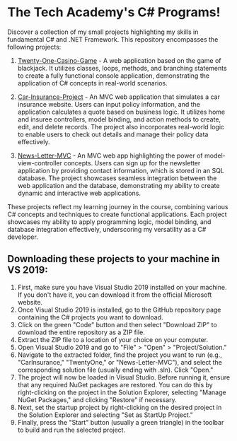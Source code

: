 # The Tech Academy's C# Programs!
Discover a collection of my small projects highlighting my skills in fundamental C# and .NET Framework. This repository encompasses the following projects:

1. [Twenty-One-Casino-Game](https://github.com/psalazar5/The-Tech-Academy-Basic-C-Sharp-Projects/tree/main/Basic_C%23_Programs/TwentyOne) - A web application based on the game of blackjack. It utilizes classes, loops, methods, and branching statements to create a fully functional console application, demonstrating the application of C# concepts in real-world scenarios.

2. [Car-Insurance-Project](https://github.com/psalazar5/The-Tech-Academy-Basic-C-Sharp-Projects/tree/main/Basic_C%23_Programs/CarInsurance) - An MVC web application that simulates a car insurance website. Users can input policy information, and the application calculates a quote based on business logic. It utilizes home and insuree controllers, model binding, and action methods to create, edit, and delete records. The project also incorporates real-world logic to enable users to check out details and manage their policy data effectively.
   
3. [News-Letter-MVC](https://github.com/psalazar5/The-Tech-Academy-Basic-C-Sharp-Projects/tree/main/Basic_C%23_Programs/WebApplicationMVC) -  An MVC web app highlighting the power of model-view-controller concepts. Users can sign up for the newsletter application by providing contact information, which is stored in an SQL database. The project showcases seamless integration between the web application and the database, demonstrating my ability to create dynamic and interactive web applications.

These projects reflect my learning journey in the course, combining various C# concepts and techniques to create functional applications. Each project showcases my ability to apply programming logic, model binding, and database integration effectively, underscoring my versatility as a C# developer.

## Downloading these projects to your machine in VS 2019:

<ol>
  <li>
    First, make sure you have Visual Studio 2019 installed on your machine. If you don't have it, you can download it from the official Microsoft website.
  </li>
  <li>
    Once Visual Studio 2019 is installed, go to the GitHub repository page containing the C# projects you want to download.    
  </li>
  <li>
    Click on the green "Code" button and then select "Download ZIP" to download the entire repository as a ZIP file.
  </li>
  <li>
    Extract the ZIP file to a location of your choice on your computer.
  </li>
  <li>
    Open Visual Studio 2019 and go to "File" > "Open" > "Project/Solution."
  </li>
  <li>
    Navigate to the extracted folder, find the project you want to run (e.g., "CarInsurance," "TwentyOne," or "News-Letter-MVC"), and select the corresponding solution file (usually ending with .sln). Click "Open."
  </li>
  <li>
    The project will now be loaded in Visual Studio. Before running it, ensure that any required NuGet packages are restored. You can do this by right-clicking on the project in the Solution Explorer, selecting "Manage NuGet Packages," and clicking "Restore" if necessary.
  </li>
  <li>
    Next, set the startup project by right-clicking on the desired project in the Solution Explorer and selecting "Set as StartUp Project."
  </li>
  <li>
    Finally, press the "Start" button (usually a green triangle) in the toolbar to build and run the selected project.
  </li>
</ol>
